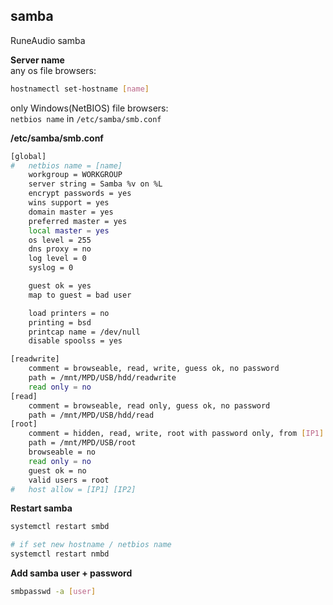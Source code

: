 samba
---
RuneAudio samba  

**Server name**  
any os file browsers:
```sh
hostnamectl set-hostname [name]
```
only Windows(NetBIOS) file browsers:  
`netbios name` in `/etc/samba/smb.conf`  

**/etc/samba/smb.conf**
```sh
[global]
#	netbios name = [name]
	workgroup = WORKGROUP
	server string = Samba %v on %L
	encrypt passwords = yes
	wins support = yes
	domain master = yes
	preferred master = yes
	local master = yes
	os level = 255   
	dns proxy = no
	log level = 0
	syslog = 0

	guest ok = yes
	map to guest = bad user

	load printers = no
	printing = bsd
	printcap name = /dev/null
	disable spoolss = yes

[readwrite]
	comment = browseable, read, write, guess ok, no password
	path = /mnt/MPD/USB/hdd/readwrite
	read only = no
[read]
	comment = browseable, read only, guess ok, no password
	path = /mnt/MPD/USB/hdd/read
[root]
	comment = hidden, read, write, root with password only, from [IP1] [IP2] only
	path = /mnt/MPD/USB/root
	browseable = no
	read only = no
	guest ok = no
	valid users = root
#	host allow = [IP1] [IP2]
```

**Restart samba**
```sh
systemctl restart smbd

# if set new hostname / netbios name
systemctl restart nmbd
```

**Add samba user + password**
```sh
smbpasswd -a [user]
```
